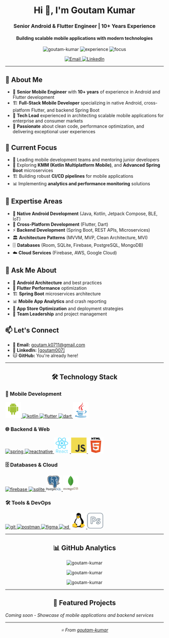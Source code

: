 <h1 align="center">Hi 👋, I'm Goutam Kumar</h1>
<h3 align="center">Senior Android & Flutter Engineer | 10+ Years Experience</h3>
<h4 align="center">Building scalable mobile applications with modern technologies</h4>

<p align="center">
  <img src="https://komarev.com/ghpvc/?username=goutam-kumar&label=Profile%20views&color=0e75b6&style=flat" alt="goutam-kumar" />
  <img src="https://img.shields.io/badge/Experience-10%2B%20Years-brightgreen" alt="experience" />
  <img src="https://img.shields.io/badge/Focus-Mobile%20Development-blue" alt="focus" />
</p>

<p align="center">
  <a href="mailto:goutam.k0711@gmail.com">
    <img src="https://img.shields.io/badge/Email-goutam.k0711%40gmail.com-red?style=flat&logo=gmail" alt="Email" />
  </a>
  <a href="https://www.linkedin.com/in/goutam007/">
    <img src="https://img.shields.io/badge/LinkedIn-Connect-blue?style=flat&logo=linkedin" alt="LinkedIn" />
  </a>
</p>

---

## 🚀 About Me

- 📱 **Senior Mobile Engineer** with **10+ years** of experience in Android and Flutter development
- 🏗️ **Full-Stack Mobile Developer** specializing in native Android, cross-platform Flutter, and backend Spring Boot
- 🌟 **Tech Lead** experienced in architecting scalable mobile applications for enterprise and consumer markets
- 🎯 **Passionate** about clean code, performance optimization, and delivering exceptional user experiences

## 🔭 Current Focus

- 🚀 Leading mobile development teams and mentoring junior developers
- 🌱 Exploring **KMM (Kotlin Multiplatform Mobile)**, and **Advanced Spring Boot** microservices
- 🏗️ Building robust **CI/CD pipelines** for mobile applications
- 📊 Implementing **analytics and performance monitoring** solutions

## 💼 Expertise Areas

- 📱 **Native Android Development** (Java, Kotlin, Jetpack Compose, BLE, IoT)
- 🦋 **Cross-Platform Development** (Flutter, Dart)
- ⚡ **Backend Development** (Spring Boot, REST APIs, Microservices)
- 🏛️ **Architecture Patterns** (MVVM, MVP, Clean Architecture, MVI)
- 🗄️ **Databases** (Room, SQLite, Firebase, PostgreSQL, MongoDB)
- ☁️ **Cloud Services** (Firebase, AWS, Google Cloud)

## 💬 Ask Me About

- 📱 **Android Architecture** and best practices
- 🦋 **Flutter Performance** optimization
- 🏗️ **Spring Boot** microservices architecture
- 📊 **Mobile App Analytics** and crash reporting
- 🚀 **App Store Optimization** and deployment strategies
- 👥 **Team Leadership** and project management

## 📫 Let's Connect

- 📧 **Email:** goutam.k0711@gmail.com
- 💼 **LinkedIn:** [[goutam007]](https://www.linkedin.com/in/goutam007/)
- 🐱 **GitHub:** You're already here!

---

<h2 align="center">🛠️ Technology Stack</h2>

### 📱 Mobile Development
<p align="left">
  <a href="https://developer.android.com" target="_blank">
    <img src="https://raw.githubusercontent.com/devicons/devicon/master/icons/android/android-original-wordmark.svg" alt="android" width="50" height="50"/>
  </a>
  <a href="https://kotlinlang.org" target="_blank">
    <img src="https://www.vectorlogo.zone/logos/kotlinlang/kotlinlang-icon.svg" alt="kotlin" width="50" height="50"/>
  </a>
  <a href="https://flutter.dev" target="_blank">
    <img src="https://www.vectorlogo.zone/logos/flutterio/flutterio-icon.svg" alt="flutter" width="50" height="50"/>
  </a>
  <a href="https://dart.dev" target="_blank">
    <img src="https://www.vectorlogo.zone/logos/dartlang/dartlang-icon.svg" alt="dart" width="50" height="50"/>
  </a>
  <a href="https://www.java.com" target="_blank">
    <img src="https://raw.githubusercontent.com/devicons/devicon/master/icons/java/java-original.svg" alt="java" width="50" height="50"/>
  </a>
</p>

### 🌐 Backend & Web
<p align="left">
  <a href="https://spring.io/projects/spring-boot" target="_blank">
    <img src="https://www.vectorlogo.zone/logos/springio/springio-icon.svg" alt="spring" width="50" height="50"/>
  </a>
  <a href="https://reactnative.dev/" target="_blank">
    <img src="https://reactnative.dev/img/header_logo.svg" alt="reactnative" width="50" height="50"/>
  </a>
  <a href="https://reactjs.org/" target="_blank">
    <img src="https://raw.githubusercontent.com/devicons/devicon/master/icons/react/react-original-wordmark.svg" alt="react" width="50" height="50"/>
  </a>
  <a href="https://developer.mozilla.org/en-US/docs/Web/JavaScript" target="_blank">
    <img src="https://raw.githubusercontent.com/devicons/devicon/master/icons/javascript/javascript-original.svg" alt="javascript" width="50" height="50"/>
  </a>
  <a href="https://www.w3.org/html/" target="_blank">
    <img src="https://raw.githubusercontent.com/devicons/devicon/master/icons/html5/html5-original-wordmark.svg" alt="html5" width="50" height="50"/>
  </a>
</p>

### 🗄️ Databases & Cloud
<p align="left">
  <a href="https://firebase.google.com/" target="_blank">
    <img src="https://www.vectorlogo.zone/logos/firebase/firebase-icon.svg" alt="firebase" width="50" height="50"/>
  </a>
  <a href="https://www.sqlite.org/" target="_blank">
    <img src="https://www.vectorlogo.zone/logos/sqlite/sqlite-icon.svg" alt="sqlite" width="50" height="50"/>
  </a>
  <a href="https://www.postgresql.org" target="_blank">
    <img src="https://raw.githubusercontent.com/devicons/devicon/master/icons/postgresql/postgresql-original-wordmark.svg" alt="postgresql" width="50" height="50"/>
  </a>
  <a href="https://www.mongodb.com/" target="_blank">
    <img src="https://raw.githubusercontent.com/devicons/devicon/master/icons/mongodb/mongodb-original-wordmark.svg" alt="mongodb" width="50" height="50"/>
  </a>
</p>

### 🛠️ Tools & DevOps
<p align="left">
  <a href="https://git-scm.com/" target="_blank">
    <img src="https://www.vectorlogo.zone/logos/git-scm/git-scm-icon.svg" alt="git" width="50" height="50"/>
  </a>
  <a href="https://postman.com" target="_blank">
    <img src="https://www.vectorlogo.zone/logos/getpostman/getpostman-icon.svg" alt="postman" width="50" height="50"/>
  </a>
  <a href="https://www.figma.com/" target="_blank">
    <img src="https://www.vectorlogo.zone/logos/figma/figma-icon.svg" alt="figma" width="50" height="50"/>
  </a>
  <a href="https://www.adobe.com/products/xd.html" target="_blank">
    <img src="https://cdn.worldvectorlogo.com/logos/adobe-xd.svg" alt="xd" width="50" height="50"/>
  </a>
  <a href="https://www.linux.org/" target="_blank">
    <img src="https://raw.githubusercontent.com/devicons/devicon/master/icons/linux/linux-original.svg" alt="linux" width="50" height="50"/>
  </a>
  <a href="https://www.photoshop.com/en" target="_blank">
    <img src="https://raw.githubusercontent.com/devicons/devicon/master/icons/photoshop/photoshop-line.svg" alt="photoshop" width="50" height="50"/>
  </a>
</p>

---

<h2 align="center">📊 GitHub Analytics</h2>

<p align="center">
  <img src="https://github-readme-stats.vercel.app/api?username=goutam-kumar&show_icons=true&theme=radical&hide_border=true" alt="goutam-kumar" />
</p>

<p align="center">
  <img src="https://github-readme-stats.vercel.app/api/top-langs/?username=goutam-kumar&layout=compact&theme=radical&hide_border=true" alt="goutam-kumar" />
</p>

<p align="center">
  <img src="https://github-readme-streak-stats.herokuapp.com/?user=goutam-kumar&theme=radical&hide_border=true" alt="goutam-kumar" />
</p>

---

<h2 align="center">🌟 Featured Projects</h2>

*Coming soon - Showcase of mobile applications and backend services*

---

<p align="center">
  <i>⭐️ From <a href="https://github.com/goutam-kumar">goutam-kumar</a></i>
</p>
